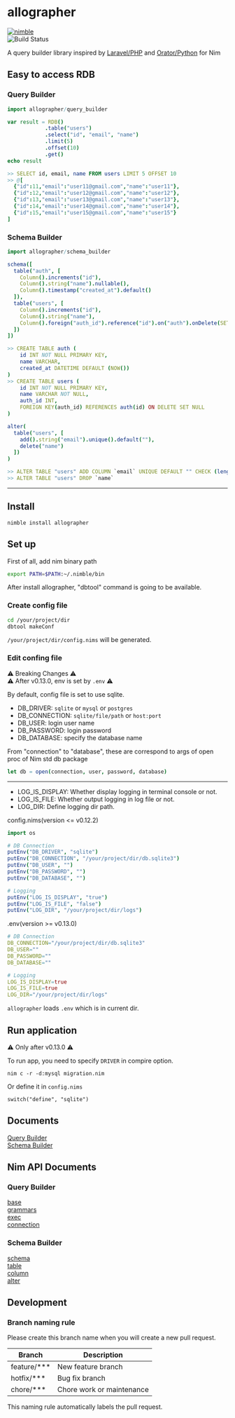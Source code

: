 allographer
===

[![nimble](https://raw.githubusercontent.com/yglukhov/nimble-tag/master/nimble.png)](https://github.com/yglukhov/nimble-tag)  
![Build Status](https://github.com/itsumura-h/nim-allographer/workflows/Build%20and%20test%20Nim/badge.svg)


A query builder library inspired by [Laravel/PHP](https://readouble.com/laravel/6.0/en/queries.html) and [Orator/Python](https://orator-orm.com) for Nim

## Easy to access RDB
### Query Builder
```nim
import allographer/query_builder

var result = RDB()
            .table("users")
            .select("id", "email", "name")
            .limit(5)
            .offset(10)
            .get()
echo result

>> SELECT id, email, name FROM users LIMIT 5 OFFSET 10
>> @[
  {"id":11,"email":"user11@gmail.com","name":"user11"},
  {"id":12,"email":"user12@gmail.com","name":"user12"},
  {"id":13,"email":"user13@gmail.com","name":"user13"},
  {"id":14,"email":"user14@gmail.com","name":"user14"},
  {"id":15,"email":"user15@gmail.com","name":"user15"}
]
```

### Schema Builder
```nim
import allographer/schema_builder

schema([
  table("auth", [
    Column().increments("id"),
    Column().string("name").nullable(),
    Column().timestamp("created_at").default()
  ]),
  table("users", [
    Column().increments("id"),
    Column().string("name"),
    Column().foreign("auth_id").reference("id").on("auth").onDelete(SET_NULL)
  ])
])

>> CREATE TABLE auth (
    id INT NOT NULL PRIMARY KEY,
    name VARCHAR,
    created_at DATETIME DEFAULT (NOW())
)
>> CREATE TABLE users (
    id INT NOT NULL PRIMARY KEY,
    name VARCHAR NOT NULL,
    auth_id INT,
    FOREIGN KEY(auth_id) REFERENCES auth(id) ON DELETE SET NULL
)

alter(
  table("users", [
    add().string("email").unique().default(""),
    delete("name")
  ])
)

>> ALTER TABLE "users" ADD COLUMN `email` UNIQUE DEFAULT "" CHECK (length(`email`) <= 255)
>> ALTER TABLE "users" DROP `name`
```

---

## Install
```bach
nimble install allographer
```

## Set up
First of all, add nim binary path
```bash
export PATH=$PATH:~/.nimble/bin
```
After install allographer, "dbtool" command is going to be available.  

### Create config file
```bash
cd /your/project/dir
dbtool makeConf
```
`/your/project/dir/config.nims` will be generated.

### Edit confing file
:warning: Breaking Changes :warning:  
:warning: After v0.13.0, env is set by `.env` :warning:

By default, config file is set to use sqlite.

- DB_DRIVER: `sqlite` or `mysql` or `postgres`
- DB_CONNECTION: `sqlite/file/path` or `host:port`
- DB_USER: login user name
- DB_PASSWORD: login password
- DB_DATABASE: specify the database name

From "connection" to "database", these are correspond to args of open proc of Nim std db package
```nim
let db = open(connection, user, password, database)
```

---

- LOG_IS_DISPLAY: Whether display logging in terminal console or not.
- LOG_IS_FILE: Whether output logging in log file or not.
- LOG_DIR: Define logging dir path.

config.nims(version <= v0.12.2)
```nim
import os

# DB Connection
putEnv("DB_DRIVER", "sqlite")
putEnv("DB_CONNECTION", "/your/project/dir/db.sqlite3")
putEnv("DB_USER", "")
putEnv("DB_PASSWORD", "")
putEnv("DB_DATABASE", "")

# Logging
putEnv("LOG_IS_DISPLAY", "true")
putEnv("LOG_IS_FILE", "false")
putEnv("LOG_DIR", "/your/project/dir/logs")
```

.env(version >= v0.13.0)
```nim
# DB Connection
DB_CONNECTION="/your/project/dir/db.sqlite3"
DB_USER=""
DB_PASSWORD=""
DB_DATABASE=""

# Logging
LOG_IS_DISPLAY=true
LOG_IS_FILE=true
LOG_DIR="/your/project/dir/logs"
```

`allographer` loads `.env` which is in current dir.

## Run application
:warning: Only after v0.13.0 :warning:

To run app, you need to specify `DRIVER` in compire option.
```
nim c -r -d:mysql migration.nim
```

Or define it in `config.nims`
```
switch("define", "sqlite")
```

## Documents
[Query Builder](./documents/query_builder.md)  
[Schema Builder](./documents/schema_builder.md)  

## Nim API Documents
### Query Builder
[base](https://itsumura-h.github.io/nim-allographer/query_builder/base.html)  
[grammars](https://itsumura-h.github.io/nim-allographer/query_builder/grammars.html)  
[exec](https://itsumura-h.github.io/nim-allographer/query_builder/exec.html)  
[connection](https://itsumura-h.github.io/nim-allographer/connection.html)  

### Schema Builder
[schema](https://itsumura-h.github.io/nim-allographer/schema_builder/schema.html)  
[table](https://itsumura-h.github.io/nim-allographer/schema_builder/table.html)  
[column](https://itsumura-h.github.io/nim-allographer/schema_builder/column.html)  
[alter](https://itsumura-h.github.io/nim-allographer/schema_builder/alter.html)  


## Development
### Branch naming rule
Please create this branch name when you will create a new pull request.

| Branch | Description |
| ------ | ----------- |
| feature/*** | New feature branch |
| hotfix/*** | Bug fix branch |
| chore/*** | Chore work or maintenance |

This naming rule automatically labels the pull request.

